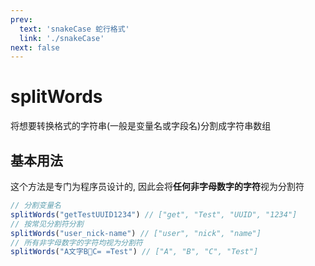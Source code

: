 ```yaml
---
prev:
  text: 'snakeCase 蛇行格式'
  link: './snakeCase'
next: false
---
```


# splitWords

将想要转换格式的字符串(一般是变量名或字段名)分割成字符串数组

## 基本用法

这个方法是专门为程序员设计的, 因此会将**任何非字母数字的字符**视为分割符

```js
// 分割变量名
splitWords("getTestUUID1234") // ["get", "Test", "UUID", "1234"]
// 按常见分割符分割
splitWords("user_nick-name") // ["user", "nick", "name"]
// 所有非字母数字的字符均视为分割符
splitWords("A文字B🎈C= =Test") // ["A", "B", "C", "Test"]
```

